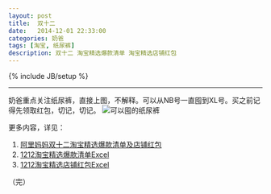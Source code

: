 ```yaml
---
layout: post
title:  双十二
date:   2014-12-01 22:33:00
categories: 奶爸
tags: [淘宝, 纸尿裤]
description: 双十二 淘宝精选爆款清单 淘宝精选店铺红包
---
```

{% include JB/setup %}

---
奶爸重点关注纸尿裤，直接上图，不解释。可以从NB号一直囤到XL号。买之前记得先领取红包，切记，切记。
![可以囤的纸尿裤][1]

更多内容，详见：

 1. [阿里妈妈双十二淘宝精选爆款清单及店铺红包][2]
 2. [1212淘宝精选爆款清单Excel][3]
 3. [1212淘宝精选店铺红包Excel][4]

  [1]: http://l.27zeros.com/blog/wp-content/uploads/2014/12/QQ%E5%9B%BE%E7%89%8720141201223108.png
  [2]: http://1212.27zeros.com/1212.zip
  [3]: http://1212.27zeros.com/1212%E6%B7%98%E5%AE%9D%E7%B2%BE%E9%80%89%E7%88%86%E6%AC%BE%E6%B8%85%E5%8D%95Excel.xls
  [4]: http://1212.27zeros.com/1212%E6%B7%98%E5%AE%9D%E7%B2%BE%E9%80%89%E5%BA%97%E9%93%BA%E7%BA%A2%E5%8C%85Excel.xls

（完）
